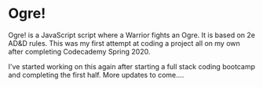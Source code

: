 # Ogre!
Ogre! is a JavaScript script where a Warrior fights an Ogre. It is based on 2e AD&amp;D rules. This was my first attempt at coding a project all on my own after completing Codecademy Spring 2020.

I've started working on this again after starting a full stack coding bootcamp and completing the first half. More updates to come....

